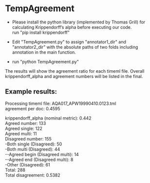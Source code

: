 # TempAgreement
* Please install the python library (implemented by Thomas Grill) for calculating Krippendorff’s alpha before executing our code.  
  run "pip install krippendorff"

* Edit "TempAgreement.py" to assign "annotator1_dir" and "annotator2_dir" with the absolute paths of two folds including annotation in the main function.

* run "python TempAgreement.py"


The results will show the agreement ratio for each timeml file. Overall krippendorff_alpha and agreement numbers will be listed in the final.

## Example results:

Processing timeml file: AQA017_APW19990410.0123.tml  
agreement per doc: 0.4595  

krippendorff_alpha (nominal metric): 0.442  
Agreed number: 133  
 Agreed single: 122  
 Agreed multi: 11  
 Disagreed number: 155  
 -Both single (Disagreed): 50  
 -Both multi (Disagreed): 44  
 --Agreed begin (Disagreed multi): 14  
 --Agreed end  (Disagreed multi): 8  
 -Other (Disagreed): 61  
 Total: 288  
 Total disagreement: 0.5382  
